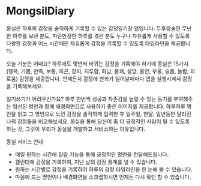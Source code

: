 # MongsilDiary

몽실은 하루의 감정을 솔직하게 기록할 수 있는 감정일기장 앱입니다.
두루뭉술한 무난한 하루를 보낸 분도, 파란만장한 하루를 겪은 분도 누구나 자유롭게 사용할 수 있도록 다양한 감정과 어느 시간때든 자유롭게 감정을 기록할 수 있도록 타임라인을 제공합니다.

오늘 기분은 어때요?
하루에도 몇번씩 바뀌는 감정을 기록해야 하기에 몽실은 15가지 (행복, 기쁨, 만족, 보통, 피곤, 창피, 지루함, 화남, 불쾌, 실망, 불안, 우울, 슬픔, 놀람, 외로움) 감정을 제공합니다. 언제든지 감정에 변화가 일어날때마다 앱을 실행시켜서 감정을 기록해보세요.

일기쓰기가 어려우신가요?
하루 한번씩 성공과 자존감을 높일 수 있는 동기를 부여해주는 엄선된 명언과 함께 배경화면으로 사용하기 좋은 이미지를 제공합니다. 하루하루 명언을 읽고 그 명언으로 느낀 감정을 솔직하게 입력한 후 일주일, 한달, 일년동안 달라진 나의 감정들을 비교해보세요. 몽실을 통해 당신이 좀 더 긍정적인 사람이 될 수 있도록 하는 것, 그것이 우리가 몽실을 개발하고 서비스하는 이유입니다.

몽실 서비스 안내
- 매일 원하는 시간에 알람 기능을 통해 긍정적인 명언을 전달해드립니다.
- 캘린더에 감정을 기록하여, 지난 날의 감정 통계를 낼 수 있습니다.
- 원하는 시간별로 감정을 기록하여 하루의 감정 타임라인을 한 눈에 볼 수 있습니다.
- 마음에 드는 명언이나 배경화면을 스크랩하시면 언제든 다시 확인 할 수 있습니다.
